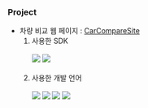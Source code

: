 ### Project

* 차량 비교 웹 페이지 : [CarCompareSite](https://github.com/Irwin-Kr/CarCompareSite)
  1. 사용한 SDK<br><br>
     <img src="https://img.shields.io/badge/IntelliJ IDEA-000000?style=flat&logo=intellijidea&logoColor=white"/>
     <img src="https://img.shields.io/badge/Eclipse IDE-2C2255?style=flat&logo=eclipseide&logoColor=white"/><br><br>
     <!-- <img src="https://img.shields.io/badge/아이콘내용-바탕색?style=flat&logo=로고이름&logoColor=white"/> -->
  2. 사용한 개발 언어<br><br>
     <img src="https://img.shields.io/badge/Java-007396?style=flat&logo=Java&logoColor=white" />
     <img src="https://img.shields.io/badge/JavaScript-F7DF1E?style=flat&logo=javascript&logoColor=white"/>
     <img src="https://img.shields.io/badge/HTML5-E34F26?style=flat&logo=HTML5&logoColor=white" />
	   <img src="https://img.shields.io/badge/CSS3-1572B6?style=flat&logo=CSS3&logoColor=white" />

<!--
**Irwin-Kr/Irwin-Kr** is a ✨ _special_ ✨ repository because its `README.md` (this file) appears on your GitHub profile.

Here are some ideas to get you started:

- 🔭 I’m currently working on ...
- 🌱 I’m currently learning ...
- 👯 I’m looking to collaborate on ...
- 🤔 I’m looking for help with ...
- 💬 Ask me about ...
- 📫 How to reach me: ...
- 😄 Pronouns: ...
- ⚡ Fun fact: ...
-->
